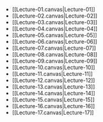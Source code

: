* [[Lecture-01.canvas|Lecture-01]]
* [[Lecture-02.canvas|Lecture-02]]
* [[Lecture-03.canvas|Lecture-03]]
* [[Lecture-04.canvas|Lecture-04]]
* [[Lecture-05.canvas|Lecture-05]]
* [[Lecture-06.canvas|Lecture-06]]
* [[Lecture-07.canvas|Lecture-07]]
* [[Lecture-08.canvas|Lecture-08]]
* [[Lecture-09.canvas|Lecture-09]]
* [[Lecture-10.canvas|Lecture-10]]
* [[Lecture-11.canvas|Lecture-11]]
* [[Lecture-12.canvas|Lecture-12]]
* [[Lecture-13.canvas|Lecture-13]]
* [[Lecture-14.canvas|Lecture-14]]
* [[Lecture-15.canvas|Lecture-15]]
* [[Lecture-16.canvas|Lecture-16]]
* [[Lecture-17.canvas|Lecture-17]]
